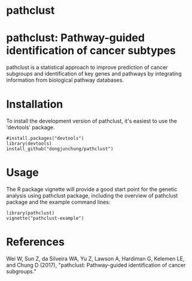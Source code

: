 # pathclust
pathclust: Pathway-guided identification of cancer subtypes 
===

pathclust is a statistical approach to improve prediction of cancer subgroups and identification of key genes and pathways by integrating information from biological pathway databases.

Installation
===========

To install the development version of pathclust, it's easiest to use the 'devtools' package.

```
#install.packages("devtools")
library(devtools)
install_github("dongjunchung/pathclust")
```

Usage
===========

The R package vignette will provide a good start point for the genetic analysis using pathclust package, including the overview of pathclust package and the example command lines:

```
library(pathclust)
vignette("pathclust-example")
```

References
==========

Wei W, Sun Z, da Silveira WA, Yu Z, Lawson A, Hardiman G, Kelemen LE, and Chung D (2017), "pathclust: Pathway-guided identification of cancer subgroups."
